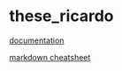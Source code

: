 # these_ricardo

[documentation](https://poine.github.io/these_ricardo/)


[markdown cheatsheet](https://docs.github.com/en/get-started/writing-on-github/getting-started-with-writing-and-formatting-on-github/quickstart-for-writing-on-github)
